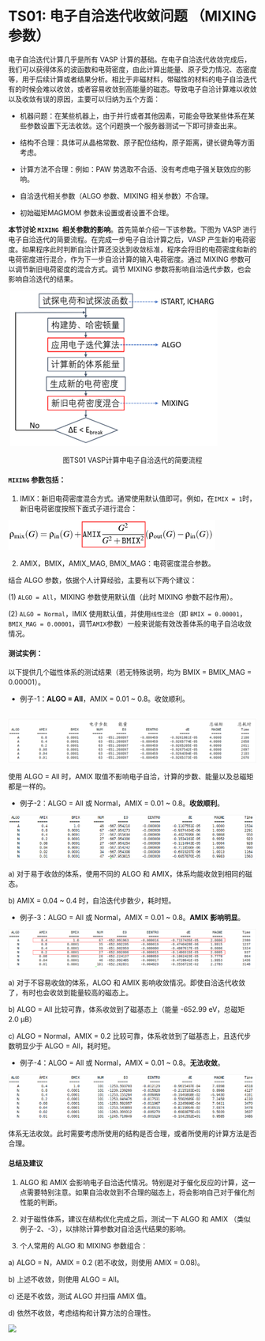 # TS01: 电子自洽迭代收敛问题 （MIXING 参数）

电子自洽迭代计算几乎是所有 VASP 计算的基础。在电子自洽迭代收敛完成后，我们可以获得体系的波函数和电荷密度，由此计算出能量、原子受力情况、态密度等，用于后续计算或者结果分析。相比于非磁材料，带磁性的材料的电子自洽迭代有的时候会难以收敛，或者容易收敛到高能量的磁态。导致电子自洽计算难以收敛以及收敛有误的原因，主要可以归纳为五个方面：

* 机器问题：在某些机器上，由于并行或者其他因素，可能会导致某些体系在某些参数设置下无法收敛。这个问题换一个服务器测试一下即可排查出来。

* 结构不合理：具体可从晶格常数、原子配位结构，原子距离，键长键角等方面考虑。

* 计算方法不合理：例如：PAW 势选取不合适、没有考虑电子强关联效应的影响。

* 自洽迭代相关参数（ALGO 参数、MIXING 相关参数）不合理。

* 初始磁矩MAGMOM 参数未设置或者设置不合理。

**本节讨论 `MIXING `相关参数的影响**。首先简单介绍一下该参数。下图为 VASP 进行电子自洽迭代的简要流程。在完成一步电子自洽计算之后，VASP 产生新的电荷密度。如果程序此时判断自洽计算还没达到收敛标准，程序会将旧的电荷密度和新的电荷密度进行混合，作为下一步自洽计算的输入电荷密度。通过 MIXING 参数可以调节新旧电荷密度的混合方式。调节 MIXING 参数将影响自洽迭代步数，也会影响自洽迭代的结果。

​                   ![](TS01/TS01_1.png)         

<p align = "center"> 图TS01 VASP计算中电子自洽迭代的简要流程 </p>

#### `MIXING` 参数包括：

1. IMIX：新旧电荷密度混合方式。通常使用默认值即可。例如，在` IMIX = 1 `时，新旧电荷密度按照下面式子进行混合：

 ![](TS01/TS01_2.png)

2) AMIX，BMIX，AMIX_MAG, BMIX_MAG：电荷密度混合参数。

结合 ALGO 参数，依据个人计算经验，主要有以下两个建议：

(1) `ALGO = All`，MIXING 参数使用默认值（此时 MIXING 参数不起作用）。

(2) `ALGO = Normal`，IMIX 使用默认值，并使用`线性混合`（即 `BMIX = 0.00001`，`BMIX_MAG = 0.00001`，调节`AMIX`参数）一般来说能有效改善体系的电子自洽收敛情况。



#### 测试实例：

以下提供几个磁性体系的测试结果（若无特殊说明，均为 BMIX = BMIX_MAG = 0.00001）。

* 例子-1：**ALGO = All**，AMIX = 0.01 ~ 0.8。收敛顺利。

​     ![](TS01/TS01_3.png)

使用 ALGO = All 时，AMIX 取值不影响电子自洽，计算的步数、能量以及总磁矩都是一样的。

* 例子-2：ALGO = All 或 Normal，AMIX = 0.01 ~ 0.8。**收敛顺利**。

![](TS01/TS01_4.png)     

a)    对于易于收敛的体系，使用不同的 ALGO 和 AMIX，体系均能收敛到相同的磁态。

b)   AMIX = 0.04 ~ 0.4 时，自洽迭代步数少，耗时短。

* 例子-3：ALGO = All 或 Normal，AMIX = 0.01 ~ 0.8。**AMIX** **影响明显**。

![](TS01/TS01_5.png)     

a)    对于不容易收敛的体系，ALGO 和 AMIX 影响收敛情况。即使自洽迭代收敛了，有时也会收敛到能量较高的磁态上。

b)   ALGO = All 比较可靠，体系收敛到了磁基态上（能量 -652.99 eV，总磁矩 2.0 μB）

c)    ALGO = Normal，AMIX = 0.2 比较可靠，体系收敛到了磁基态上，且迭代步数明显少于 ALGO = All，耗时短。

* 例子-4：ALGO = All 或 Normal，AMIX = 0.01 ~ 0.8。**无法收敛**。

![](TS01/TS01_6.png)    

体系无法收敛。此时需要考虑所使用的结构是否合理，或者所使用的计算方法是否合理。 

####  

#### 总结及建议

1) ALGO 和 AMIX 会影响电子自洽迭代情况。特别是对于催化反应的计算，这一点需要特别注意。如果自洽收敛到不合理的磁态上，将会影响自己对于催化剂性能的判断。

2) 对于磁性体系，建议在结构优化完成之后，测试一下 ALGO 和 AMIX （类似例子-2、-3），以排除计算参数对自洽迭代结果的影响。

3) 个人常用的 ALGO 和 MIXING 参数组合：

a)    ALGO = N，AMIX = 0.2 (若不收敛，则使用 AMIX = 0.08)。

b)   上述不收敛，则使用 ALGO = All。

c)    还是不收敛，测试 ALGO 并扫描 AMIX 值。

d)   依然不收敛，考虑结构和计算方法的合理性。





![](/Users/qli/Dropbox/LVASPTHW/docs/TS/TS01/qr.jpeg)
